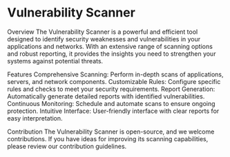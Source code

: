 # Vulnerability Scanner

Overview
The Vulnerability Scanner is a powerful and efficient tool designed to identify security weaknesses and vulnerabilities in your applications and networks. With an extensive range of scanning options and robust reporting, it provides the insights you need to strengthen your systems against potential threats.

Features
Comprehensive Scanning: Perform in-depth scans of applications, servers, and network components.
Customizable Rules: Configure specific rules and checks to meet your security requirements.
Report Generation: Automatically generate detailed reports with identified vulnerabilities.
Continuous Monitoring: Schedule and automate scans to ensure ongoing protection.
Intuitive Interface: User-friendly interface with clear reports for easy interpretation.

Contribution
The Vulnerability Scanner is open-source, and we welcome contributions. If you have ideas for improving its scanning capabilities, please review our contribution guidelines.
